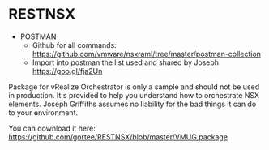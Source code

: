 # RESTNSX

 - POSTMAN
   - Github for all commands: https://github.com/vmware/nsxraml/tree/master/postman-collection
   - Import into postman the list used and shared by Joseph https://goo.gl/fja2Un

Package for vRealize Orchestrator is only a sample and should not be used in production.   It's provided to help you understand how to orchestrate NSX elements.   Joseph Griffiths assumes no liability for the bad things it can do to your environment.  

You can download it here: https://github.com/gortee/RESTNSX/blob/master/VMUG.package
